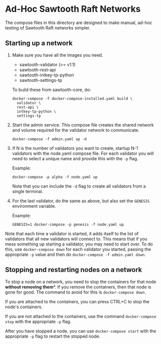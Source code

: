 <!--
Copyright 2018 Intel Corporation

Licensed under the Apache License, Version 2.0 (the "License");
you may not use this file except in compliance with the License.
You may obtain a copy of the License at

    http://www.apache.org/licenses/LICENSE-2.0

Unless required by applicable law or agreed to in writing, software
distributed under the License is distributed on an "AS IS" BASIS,
WITHOUT WARRANTIES OR CONDITIONS OF ANY KIND, either express or implied.
See the License for the specific language governing permissions and
limitations under the License.
------------------------------------------------------------------------------
-->

# Ad-Hoc Sawtooth Raft Networks

The compose files in this directory are designed to make manual, ad-hoc testing
of Sawtooth Raft networks simpler.

## Starting up a network

1. Make sure you have all the images you need.

    - sawtooth-validator (>= v1.1)
    - sawtooth-rest-api
    - sawtooth-intkey-tp-python
    - sawtooth-settings-tp

   To build these from sawtooth-core, do:

    ```
    docker-compose -f docker-compose-installed.yaml build \
      validator \
      rest-api \
      intkey-tp-python \
      settings-tp
    ```

2. Start the admin service. This compose file creates the shared network and
   volume required for the validator network to communicate.

    ```
    docker-compose -f admin.yaml up -d
    ```

3. If N is the number of validators you want to create, startup N-1 validators
   with the node.yaml compose file. For each validator you will need to select
   a unique name and provide this with the `-p` flag.

   Example:

    `docker-compose -p alpha -f node.yaml up`

   Note that you can include the `-d` flag to create all validators from a
   single terminal.

4. For the last validator, do the same as above, but also set the `GENESIS`
   environment variable.

   Example:

    `GENESIS=1 docker-compose -p genesis -f node.yaml up`

Note that each time a validator is started, it adds itself to the list of
validators that all new validators will connect to. This means that if you mess
something up starting a validator, you may need to start over. To do this, use
`docker-compose down` for each validator you started, passing the appropriate
`-p` value and then do `docker-compose -f admin.yaml down`.

## Stopping and restarting nodes on a network

To stop a node on a network, you need to stop the containers for that node
**without removing them***. If you remove the containers, then that node is
gone for good. The command to avoid for this is `docker-compose down`.

If you are attached to the containers, you can press CTRL+C to
stop the node's containers.

If you are not attached to the containers, use the command `docker-compose
stop` with the appropriate `-p` flag.

After you have stopped a node, you can use `docker-compose start` with the
appropriate `-p` flag to restart the stopped node.
